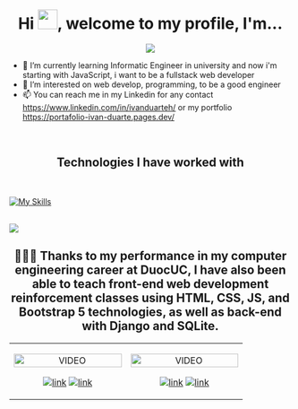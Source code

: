 <h1 align="center">Hi <img src="https://media.giphy.com/media/hvRJCLFzcasrR4ia7z/giphy.gif" width="35">, welcome to my profile, I'm... </h1>
<p align="center">
  <img src="https://i.imgur.com/pxTEkM1.png">
</p>


- 🌱 I’m currently learning Informatic Engineer in university and now i'm starting with JavaScript, i want to be a fullstack web developer
- 💞️ I’m interested on web develop, programming, to be a good engineer
- 📫 You can reach me in my Linkedin for any contact https://www.linkedin.com/in/ivanduarteh/ or my portfolio https://portafolio-ivan-duarte.pages.dev/

<br>

<h2 align="center">
  Technologies I have worked with
</h2>

<br>

[![My Skills](https://skillicons.dev/icons?i=html,css,js,react,tailwind,bootstrap,django,aws,sqlite,mysql)](https://skillicons.dev)

<br>

<div display="flex">
  <img src="https://github-readme-stats.vercel.app/api/top-langs/?username=Reaien&theme=monokai&show_icons=true&hide_border=false&layout=compact">
</div>

<h2 align="center">👨🏻‍💻 Thanks to my performance in my computer engineering career at DuocUC, I have also been able to teach front-end web development reinforcement classes using HTML, CSS, JS, and Bootstrap 5 technologies, as well as back-end with Django and SQLite.</h2>

<table align="center" >
<tr border="none">
  <td width="25%" align="center">
    <p align="center">
     <a href="https://youtu.be/iom8QlFf_nE?si=vIDcczCnG5u_b4eJ" title="Go to Source">
        <img align="center" width=100% src="https://i.imgur.com/VvOh5cG.png"   alt="VIDEO" /></a>
      </p>
    <p align="center">
        <a href="https://youtu.be/iom8QlFf_nE?si=vIDcczCnG5u_b4eJ" target="blank"><img align="center" src="https://img.shields.io/badge/YouTube-FF0000?style=for-the-badge&logo=youtube&logoColor=white" alt="link"  /></a>
      <a href="https://github.com/Reaien/Curso_FULL_STACK01" target="blank"><img align="center" src="https://img.shields.io/badge/GitHub-100000?style=for-the-badge&logo=github&logoColor=white" alt="link" /></a>
    </p>       
</td>
<td width="25%" align="center">
    <p align="center">
     <a href="https://youtu.be/ec58N9Q_JEs?si=6Idry9OW7-ev9H3f" title="Go to Source">
        <img align="center" width=100% src="https://i.imgur.com/Fa6Ilx4.png"   alt="VIDEO" /></a>
      </p>
    <p align="center">
        <a href="https://youtu.be/ec58N9Q_JEs?si=6Idry9OW7-ev9H3f" target="blank"><img align="center" src="https://img.shields.io/badge/YouTube-FF0000?style=for-the-badge&logo=youtube&logoColor=white" alt="link"  /></a>
      <a href="https://github.com/Reaien/Curso_FULL_STACK02" target="blank"><img align="center" src="https://img.shields.io/badge/GitHub-100000?style=for-the-badge&logo=github&logoColor=white" alt="link" /></a>
    </p>       
</td>





<!---
Reaien/Reaien is a ✨ special ✨ repository because its `README.md` (this file) appears on your GitHub profile.
You can click the Preview link to take a look at your changes.
--->
